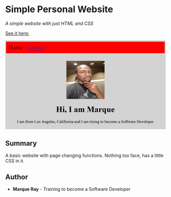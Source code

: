 # Simple Personal Website

*A simple website with just HTML and CSS*

[See it here:](https://github.com/Mray2k4/Task-1-Simple-Personal-Website.git)

![Front Page](/resources/images/Screenshot%20Front%20Page.jpg)

## Summary

A basic website with page changing functions. Nothing too face, has a little CSS in it.

## Author

* **Marque Ray** - Training to become a Software Developer